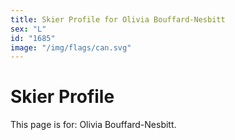 ```yaml
---
title: Skier Profile for Olivia Bouffard-Nesbitt
sex: "L"
id: "1685"
image: "/img/flags/can.svg" 
---
```


# Skier Profile

This page is for: Olivia Bouffard-Nesbitt.
    